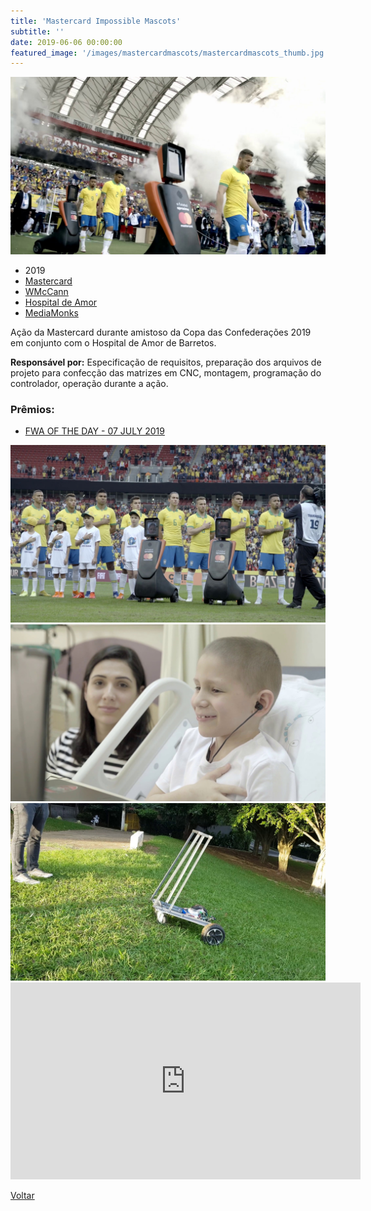 ```yaml
---
title: 'Mastercard Impossible Mascots'
subtitle: ''
date: 2019-06-06 00:00:00
featured_image: '/images/mastercardmascots/mastercardmascots_thumb.jpg'
---
```


![](/images/mastercardmascots/mastercardmascots_01.jpg)

* 2019
* [Mastercard](https://www.mastercard.com.br/)
* [WMcCann](https://www.wmccann.com/)
* [Hospital de Amor](https://hospitaldeamor.com.br/)
* [MediaMonks](https://www.mediamonks.com/)

Ação da Mastercard durante amistoso da Copa das Confederações 2019 em conjunto com o Hospital de Amor de Barretos.

**Responsável por:** Especificação de requisitos, preparação dos arquivos de projeto para confecção das matrizes em CNC, montagem, programação do controlador, operação durante a ação.

### Prêmios:
* [FWA OF THE DAY - 07 JULY 2019](https://thefwa.com/cases/mastercard-impossible-mascots)

<div class="gallery" data-columns="2">
	<img src="/images/mastercardmascots/mastercardmascots_02.jpg">
	<img src="/images/mastercardmascots/mastercardmascots_03.jpg">
	<img src="/images/mastercardmascots/mastercardmascots_04.jpg">
</div>

<iframe width="560" height="315" src="https://www.youtube-nocookie.com/embed/yNi3snZPtDo?controls=0" frameborder="0" allow="accelerometer; autoplay; clipboard-write; encrypted-media; gyroscope; picture-in-picture" allowfullscreen></iframe>

<a href='/' class="button button--large">Voltar</a>